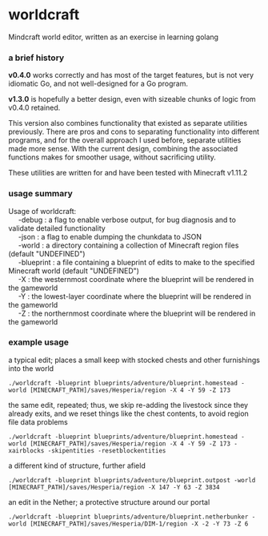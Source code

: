 # worldcraft
Mindcraft world editor, written as an exercise in learning golang


### a brief history

**v0.4.0**  works correctly and has most of the target features, but is not very idiomatic Go, and not well-designed for a Go program.

**v1.3.0**  is hopefully a better design, even with sizeable chunks of logic from v0.4.0 retained.

This version also combines functionality that existed as separate utilities previously.  There are pros and cons to separating functionality into different programs, and for the overall approach I used before, separate utilities made more sense.  With the current design, combining the associated functions makes for smoother usage, without sacrificing utility.

These utilities are written for and have been tested with Minecraft v1.11.2


### usage summary

Usage of worldcraft:  
    &nbsp;&nbsp;&nbsp;&nbsp; -debug : a flag to enable verbose output, for bug diagnosis and to validate detailed functionality  
    &nbsp;&nbsp;&nbsp;&nbsp; -json  : a flag to enable dumping the chunkdata to JSON  
    &nbsp;&nbsp;&nbsp;&nbsp; -world : a directory containing a collection of Minecraft region files (default "UNDEFINED")  
    &nbsp;&nbsp;&nbsp;&nbsp; -blueprint : a file containing a blueprint of edits to make to the specified Minecraft world (default "UNDEFINED")  
    &nbsp;&nbsp;&nbsp;&nbsp; -X : the westernmost  coordinate where the blueprint will be rendered in the gameworld  
    &nbsp;&nbsp;&nbsp;&nbsp; -Y : the lowest-layer coordinate where the blueprint will be rendered in the gameworld  
    &nbsp;&nbsp;&nbsp;&nbsp; -Z : the northernmost coordinate where the blueprint will be rendered in the gameworld  


### example usage

a typical edit; places a small keep with stocked chests and other furnishings into the world
```
./worldcraft -blueprint blueprints/adventure/blueprint.homestead -world [MINECRAFT_PATH]/saves/Hesperia/region -X 4 -Y 59 -Z 173
```

the same edit, repeated; thus, we skip re-adding the livestock since they already exits, and we reset things like the chest contents, to avoid region file data problems
```
./worldcraft -blueprint blueprints/adventure/blueprint.homestead -world [MINECRAFT_PATH]/saves/Hesperia/region -X 4 -Y 59 -Z 173 -xairblocks -skipentities -resetblockentities
```

a different kind of structure, further afield
```
./worldcraft -blueprint blueprints/adventure/blueprint.outpost -world [MINECRAFT_PATH]/saves/Hesperia/region -X 147 -Y 63 -Z 3834
```

an edit in the Nether; a protective structure around our portal
```
./worldcraft -blueprint blueprints/adventure/blueprint.netherbunker -world [MINECRAFT_PATH]/saves/Hesperia/DIM-1/region -X -2 -Y 73 -Z 6
```

